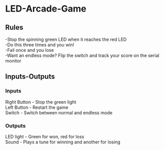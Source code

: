 # LED-Arcade-Game
## Rules
-Stop the spinning green LED when it reaches the red LED
<br> -Do this three times and you win!
<br> -Fail once and you lose
<br> -Want an endless mode? Flip the switch and track your score on the serial monitor
## Inputs-Outputs
### Inputs
Right Button - Stop the green light
<br> Left Button - Restart the game
<br> Switch - Switch between normal and endless mode
### Outputs
LED light - Green for won, red for loss
<br> Sound - Plays a tune for winning and another for losing
